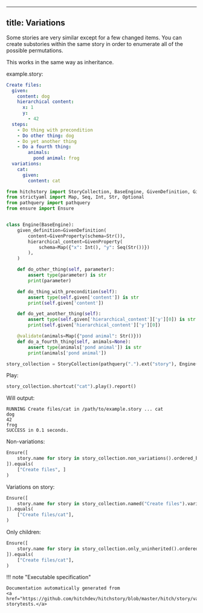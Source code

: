 
---
title: Variations
---



Some stories are very similar except for a few changed items. You
can create substories within the same story in order to enumerate
all of the possible permutations.

This works in the same way as inheritance.




example.story:

```yaml
Create files:
  given:
    content: dog
    hierarchical content:
      x: 1
      y:
        - 42
  steps:
    - Do thing with precondition
    - Do other thing: dog
    - Do yet another thing
    - Do a fourth thing:
        animals:
          pond animal: frog
  variations:
    cat:
      given:
        content: cat

```












```python
from hitchstory import StoryCollection, BaseEngine, GivenDefinition, GivenProperty, validate
from strictyaml import Map, Seq, Int, Str, Optional
from pathquery import pathquery
from ensure import Ensure


class Engine(BaseEngine):
    given_definition=GivenDefinition(
        content=GivenProperty(schema=Str()),
        hierarchical_content=GivenProperty(
            schema=Map({"x": Int(), "y": Seq(Str())})
        ),
    )

    def do_other_thing(self, parameter):
        assert type(parameter) is str
        print(parameter)

    def do_thing_with_precondition(self):
        assert type(self.given['content']) is str
        print(self.given['content'])

    def do_yet_another_thing(self):
        assert type(self.given['hierarchical_content']['y'][0]) is str
        print(self.given['hierarchical_content']['y'][0])

    @validate(animals=Map({"pond animal": Str()}))
    def do_a_fourth_thing(self, animals=None):
        assert type(animals['pond animal']) is str
        print(animals['pond animal'])

story_collection = StoryCollection(pathquery(".").ext("story"), Engine())

```




Play:




```python
story_collection.shortcut("cat").play().report()

```

Will output:
```
RUNNING Create files/cat in /path/to/example.story ... cat
dog
42
frog
SUCCESS in 0.1 seconds.
```






Non-variations:




```python
Ensure([
    story.name for story in story_collection.non_variations().ordered_by_name()
]).equals(
    ["Create files", ]
)

```






Variations on story:




```python
Ensure([
    story.name for story in story_collection.named("Create files").variations
]).equals(
    ["Create files/cat"],
)

```






Only children:




```python
Ensure([
    story.name for story in story_collection.only_uninherited().ordered_by_name()
]).equals(
    ["Create files/cat"],
)

```











!!! note "Executable specification"

    Documentation automatically generated from 
    <a href="https://github.com/hitchdev/hitchstory/blob/master/hitch/story/variations.story">variations.story
    storytests.</a>

